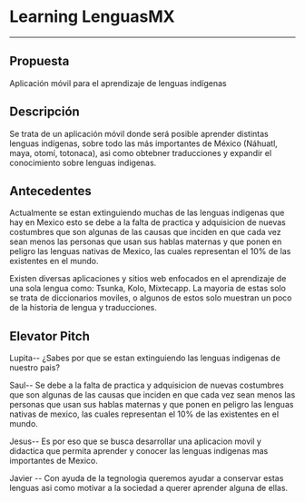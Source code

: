 # **Learning LenguasMX**
---
## **Propuesta** 
Aplicación móvil para el aprendizaje de lenguas indígenas

## **Descripción** 
Se trata de un aplicación móvil donde será posible aprender distintas lenguas indígenas, sobre todo las más importantes de México (Náhuatl, maya, otomí, totonaca), asi como obtebner traducciones  y expandir el conocimiento sobre lenguas indigenas.

## **Antecedentes** 

Actualmente se estan extinguiendo muchas de las lenguas indigenas que hay en Mexico esto se debe a la falta de practica y adquisicion de nuevas costumbres que son algunas de las causas que inciden en que cada vez sean menos las personas que usan sus hablas maternas y que ponen en peligro las lenguas nativas de Mexico, las cuales representan el 10% de las existentes en el mundo.

Existen diversas aplicaciones y sitios web enfocados en el aprendizaje de una sola lengua como: Tsunka, Kolo, Mixtecapp. La mayoria de estas solo se trata de diccionarios moviles, o algunos de estos solo muestran un poco de la historia de lengua y traducciones.
 
## **Elevator Pitch**
Lupita--
¿Sabes por que se estan extinguiendo las lenguas indigenas de nuestro pais?

Saul--
Se debe a la falta de practica y adquisicion de nuevas costumbres que son algunas de las causas que inciden en que cada vez sean menos las personas que usan sus hablas maternas y que ponen en peligro las lenguas nativas de mexico, las cuales representan el 10% de las existentes en el mundo.

Jesus--
Es por eso que se busca desarrollar una aplicacion movil y didactica que permita aprender y conocer las lenguas indigenas mas importantes de Mexico.

Javier --
Con ayuda de la tegnologia queremos ayudar a conservar estas lenguas asi como motivar a la sociedad a querer aprender alguna de ellas.

